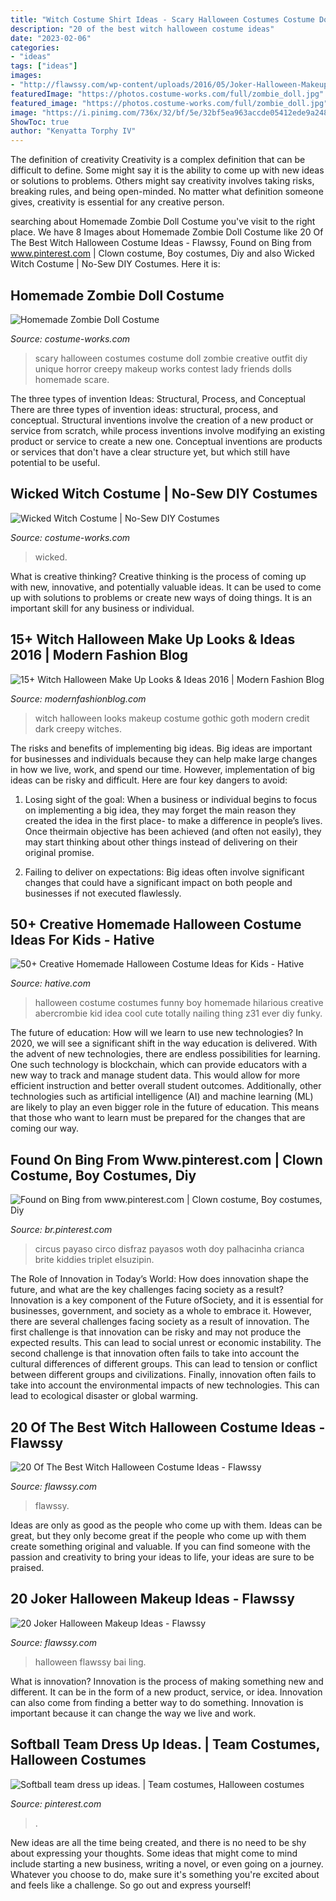 ```yaml
---
title: "Witch Costume Shirt Ideas - Scary Halloween Costumes Costume Doll Zombie Creative Outfit Diy Unique Horror Creepy Makeup Works Contest Lady Friends Dolls Homemade Scare"
description: "20 of the best witch halloween costume ideas"
date: "2023-02-06"
categories:
- "ideas"
tags: ["ideas"]
images:
- "http://flawssy.com/wp-content/uploads/2016/05/Joker-Halloween-Makeup-Women.jpg"
featuredImage: "https://photos.costume-works.com/full/zombie_doll.jpg"
featured_image: "https://photos.costume-works.com/full/zombie_doll.jpg"
image: "https://i.pinimg.com/736x/32/bf/5e/32bf5ea963accde05412ede9a248188f.jpg"
ShowToc: true
author: "Kenyatta Torphy IV"
---
```



The definition of creativity
Creativity is a complex definition that can be difficult to define. Some might say it is the ability to come up with new ideas or solutions to problems. Others might say creativity involves taking risks, breaking rules, and being open-minded. No matter what definition someone gives, creativity is essential for any creative person.

	

		
searching about Homemade Zombie Doll Costume you've visit to the right place. We have 8 Images about Homemade Zombie Doll Costume like 20 Of The Best Witch Halloween Costume Ideas - Flawssy, Found on Bing from www.pinterest.com | Clown costume, Boy costumes, Diy and also Wicked Witch Costume | No-Sew DIY Costumes. Here it is:
		
    
## Homemade Zombie Doll Costume

<img loading=lazy src="https://photos.costume-works.com/full/zombie_doll.jpg" onerror="this.onerror=null;this.src='https://tse2.mm.bing.net/th?id=OIP.XQ2PfKVMhzIJwQnvUf5eyQHaNV&amp;pid=15.1';" alt="Homemade Zombie Doll Costume">

_Source: costume-works.com_

>scary halloween costumes costume doll zombie creative outfit diy unique horror creepy makeup works contest lady friends dolls homemade scare. 

	

The three types of invention Ideas: Structural, Process, and Conceptual
There are three types of invention ideas: structural, process, and conceptual. Structural inventions involve the creation of a new product or service from scratch, while process inventions involve modifying an existing product or service to create a new one. Conceptual inventions are products or services that don't have a clear structure yet, but which still have potential to be useful.

    
## Wicked Witch Costume | No-Sew DIY Costumes

<img loading=lazy src="https://photos.costume-works.com/full/wicked_witch25.jpg" onerror="this.onerror=null;this.src='https://tse4.mm.bing.net/th?id=OIP.LA-O3ScrOzxJzo57CqVu9AHaKO&amp;pid=15.1';" alt="Wicked Witch Costume | No-Sew DIY Costumes">

_Source: costume-works.com_

>wicked. 

	

What is creative thinking?
Creative thinking is the process of coming up with new, innovative, and potentially valuable ideas. It can be used to come up with solutions to problems or create new ways of doing things. It is an important skill for any business or individual.

    
## 15+ Witch Halloween Make Up Looks &amp; Ideas 2016 | Modern Fashion Blog

<img loading=lazy src="http://modernfashionblog.com/wp-content/uploads/2016/09/15-Witch-Halloween-Make-Up-Looks-Ideas-2016-13.jpg" onerror="this.onerror=null;this.src='https://tse1.mm.bing.net/th?id=OIP.XCnTec0G6x_6AaFsq0bxWQAAAA&amp;pid=15.1';" alt="15+ Witch Halloween Make Up Looks &amp; Ideas 2016 | Modern Fashion Blog">

_Source: modernfashionblog.com_

>witch halloween looks makeup costume gothic goth modern credit dark creepy witches. 

	

The risks and benefits of implementing big ideas.
Big ideas are important for businesses and individuals because they can help make large changes in how we live, work, and spend our time. However, implementation of big ideas can be risky and difficult. Here are four key dangers to avoid:
1. Losing sight of the goal: When a business or individual begins to focus on implementing a big idea, they may forget the main reason they created the idea in the first place- to make a difference in people’s lives. Once theirmain objective has been achieved (and often not easily), they may start thinking about other things instead of delivering on their original promise.

2. Failing to deliver on expectations: Big ideas often involve significant changes that could have a significant impact on both people and businesses if not executed flawlessly.

    
## 50+ Creative Homemade Halloween Costume Ideas For Kids - Hative

<img loading=lazy src="https://hative.com/wp-content/uploads/2014/03/costumes-for-kids/12-funny-boy-costume-idea.jpg" onerror="this.onerror=null;this.src='https://tse4.mm.bing.net/th?id=OIP.7Mct-EENO0S_vC3VxdPgXgHaH-&amp;pid=15.1';" alt="50+ Creative Homemade Halloween Costume Ideas for Kids - Hative">

_Source: hative.com_

>halloween costume costumes funny boy homemade hilarious creative abercrombie kid idea cool cute totally nailing thing z31 ever diy funky. 

	

The future of education: How will we learn to use new technologies?
In 2020, we will see a significant shift in the way education is delivered. With the advent of new technologies, there are endless possibilities for learning. One such technology is blockchain, which can provide educators with a new way to track and manage student data. This would allow for more efficient instruction and better overall student outcomes. Additionally, other technologies such as artificial intelligence (AI) and machine learning (ML) are likely to play an even bigger role in the future of education. This means that those who want to learn must be prepared for the changes that are coming our way.

    
## Found On Bing From Www.pinterest.com | Clown Costume, Boy Costumes, Diy

<img loading=lazy src="https://i.pinimg.com/736x/80/8c/68/808c68472b4db58fd33e2797129a1702.jpg" onerror="this.onerror=null;this.src='https://tse1.mm.bing.net/th?id=OIP.w3OA2MAdd26BfNsPBQgJIAHaLH&amp;pid=15.1';" alt="Found on Bing from www.pinterest.com | Clown costume, Boy costumes, Diy">

_Source: br.pinterest.com_

>circus payaso circo disfraz payasos woth doy palhacinha crianca brite kiddies triplet elsuzipin. 

	

The Role of Innovation in Today’s World: How does innovation shape the future, and what are the key challenges facing society as a result?
Innovation is a key component of the Future ofSociety, and it is essential for businesses, government, and society as a whole to embrace it. However, there are several challenges facing society as a result of innovation. The first challenge is that innovation can be risky and may not produce the expected results. This can lead to social unrest or economic instability. The second challenge is that innovation often fails to take into account the cultural differences of different groups. This can lead to tension or conflict between different groups and civilizations. Finally, innovation often fails to take into account the environmental impacts of new technologies. This can lead to ecological disaster or global warming.

    
## 20 Of The Best Witch Halloween Costume Ideas - Flawssy

<img loading=lazy src="https://www.flawssy.com/wp-content/uploads/2016/06/Kid-Witch-halloween-makeup-idas.jpg" onerror="this.onerror=null;this.src='https://tse4.mm.bing.net/th?id=OIP.WbQvR8_kN6jPIBfSMuEgigHaLH&amp;pid=15.1';" alt="20 Of The Best Witch Halloween Costume Ideas - Flawssy">

_Source: flawssy.com_

>flawssy. 

	

Ideas are only as good as the people who come up with them.
Ideas can be great, but they only become great if the people who come up with them create something original and valuable. If you can find someone with the passion and creativity to bring your ideas to life, your ideas are sure to be praised.

    
## 20 Joker Halloween Makeup Ideas - Flawssy

<img loading=lazy src="http://flawssy.com/wp-content/uploads/2016/05/Joker-Halloween-Makeup-Women.jpg" onerror="this.onerror=null;this.src='https://tse1.mm.bing.net/th?id=OIP.YD9LkXjSPcsHnC0ybg6NOwHaKi&amp;pid=15.1';" alt="20 Joker Halloween Makeup Ideas - Flawssy">

_Source: flawssy.com_

>halloween flawssy bai ling. 

	

What is innovation?
Innovation is the process of making something new and different. It can be in the form of a new product, service, or idea. Innovation can also come from finding a better way to do something. Innovation is important because it can change the way we live and work.

    
## Softball Team Dress Up Ideas. | Team Costumes, Halloween Costumes

<img loading=lazy src="https://i.pinimg.com/736x/32/bf/5e/32bf5ea963accde05412ede9a248188f.jpg" onerror="this.onerror=null;this.src='https://tse1.mm.bing.net/th?id=OIP.aoaPasxdW7gRnXUnFsYcHAHaJ3&amp;pid=15.1';" alt="Softball team dress up ideas. | Team costumes, Halloween costumes">

_Source: pinterest.com_

>. 

	

New ideas are all the time being created, and there is no need to be shy about expressing your thoughts. Some ideas that might come to mind include starting a new business, writing a novel, or even going on a journey. Whatever you choose to do, make sure it's something you're excited about and feels like a challenge. So go out and express yourself!

